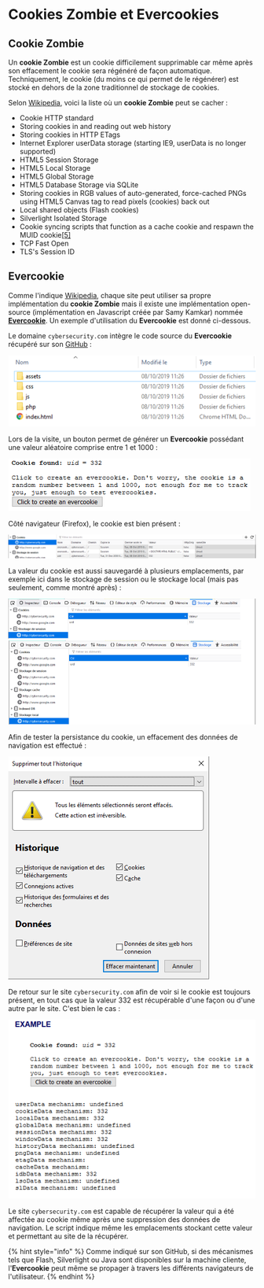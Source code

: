 # Cookies Zombie et Evercookies

## Cookie Zombie

Un **cookie Zombie** est un cookie difficilement supprimable car même après son effacement le cookie sera régénéré de façon automatique. Techniquement, le cookie \(du moins ce qui permet de le régénérer\) est stocké en dehors de la zone traditionnel de stockage de cookies.

Selon [Wikipedia](https://en.wikipedia.org/wiki/Zombie_cookie), voici la liste où un **cookie Zombie** peut se cacher :

* Cookie HTTP standard
* Storing cookies in and reading out web history
* Storing cookies in HTTP ETags
* Internet Explorer userData storage \(starting IE9, userData is no longer supported\)
* HTML5 Session Storage
* HTML5 Local Storage
* HTML5 Global Storage
* HTML5 Database Storage via SQLite
* Storing cookies in RGB values of auto-generated, force-cached PNGs using HTML5 Canvas tag to read pixels \(cookies\) back out
* Local shared objects \(Flash cookies\)
* Silverlight Isolated Storage
* Cookie syncing scripts that function as a cache cookie and respawn the MUID cookie[\[5\]](https://en.wikipedia.org/wiki/Zombie_cookie#cite_note-mayer-5)
* TCP Fast Open
* TLS's Session ID

## Evercookie

Comme l'indique [Wikipedia](https://en.wikipedia.org/wiki/Zombie_cookie), chaque site peut utiliser sa propre implémentation du **cookie Zombie** mais il existe une implémentation open-source \(implémentation en Javascript créée par Samy Kamkar\) nommée [**Evercookie**](https://samy.pl/evercookie/). Un exemple d'utilisation du **Evercookie** est donné ci-dessous.

Le domaine `cybersecurity.com` intègre le code source du **Evercookie** récupéré sur son [GitHub](https://github.com/samyk/evercookie) :

![](../../.gitbook/assets/541986f7bee38bc0cfe6e039d01c07e7.png)

Lors de la visite, un bouton permet de générer un **Evercookie** possédant une valeur aléatoire comprise entre 1 et 1000 :

![](../../.gitbook/assets/8f27bb1252078f126bc58f97b8ccff38.png)

Côté navigateur \(Firefox\), le cookie est bien présent :

![](../../.gitbook/assets/98266bf4d5cbd6871c2ff45e94322ea2.png)

La valeur du cookie est aussi sauvegardé à plusieurs emplacements, par exemple ici dans le stockage de session ou le stockage local \(mais pas seulement, comme montré après\) :

![](../../.gitbook/assets/b9602333163c244ff0d05476e6575d1c.png)

Afin de tester la persistance du cookie, un effacement des données de navigation est effectué :

![](../../.gitbook/assets/dc31b219d122e94025c66146b1864667.png)

De retour sur le site `cybersecurity.com` afin de voir si le cookie est toujours présent, en tout cas que la valeur 332 est récupérable d'une façon ou d'une autre par le site. C'est bien le cas :

![](../../.gitbook/assets/e86829f90b3dc604ad4b9e74c9d5c19c.png)

Le site `cybersecurity.com` est capable de récupérer la valeur qui a été affectée au cookie même après une suppression des données de navigation. Le script indique même les emplacements stockant cette valeur et permettant au site de la récupérer.

{% hint style="info" %}
Comme indiqué sur son GitHub, si des mécanismes tels que Flash, Silverlight ou Java sont disponibles sur la machine cliente, l'**Evercookie** peut même se propager à travers les différents navigateurs de l'utilisateur.
{% endhint %}









